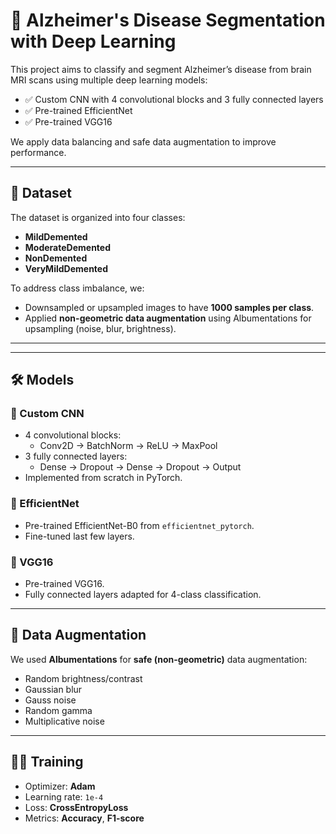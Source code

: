 # 🧠 Alzheimer's Disease Segmentation with Deep Learning

This project aims to classify and segment Alzheimer’s disease from brain MRI scans using multiple deep learning models:
- ✅ Custom CNN with 4 convolutional blocks and 3 fully connected layers
- ✅ Pre-trained EfficientNet
- ✅ Pre-trained VGG16

We apply data balancing and safe data augmentation to improve performance.

---

## 🚀 Dataset

The dataset is organized into four classes:
- **MildDemented**
- **ModerateDemented**
- **NonDemented**
- **VeryMildDemented**

To address class imbalance, we:
- Downsampled or upsampled images to have **1000 samples per class**.
- Applied **non-geometric data augmentation** using Albumentations for upsampling (noise, blur, brightness).

---


---

## 🛠️ Models

### 🔷 Custom CNN
- 4 convolutional blocks:
  - Conv2D → BatchNorm → ReLU → MaxPool
- 3 fully connected layers:
  - Dense → Dropout → Dense → Dropout → Output
- Implemented from scratch in PyTorch.

### 🔷 EfficientNet
- Pre-trained EfficientNet-B0 from `efficientnet_pytorch`.
- Fine-tuned last few layers.

### 🔷 VGG16
- Pre-trained VGG16.
- Fully connected layers adapted for 4-class classification.

---

## 🎨 Data Augmentation

We used **Albumentations** for **safe (non-geometric)** data augmentation:
- Random brightness/contrast
- Gaussian blur
- Gauss noise
- Random gamma
- Multiplicative noise

---

## 🏃‍♂️ Training

- Optimizer: **Adam**
- Learning rate: `1e-4`
- Loss: **CrossEntropyLoss**
- Metrics: **Accuracy**, **F1-score**






